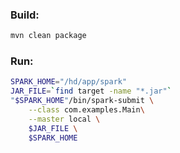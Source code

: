 ### Build:
```bash
mvn clean package
```
### Run:
```bash
SPARK_HOME="/hd/app/spark"
JAR_FILE=`find target -name "*.jar"`
"$SPARK_HOME"/bin/spark-submit \
    --class com.examples.Main\
    --master local \
    $JAR_FILE \
    $SPARK_HOME
```